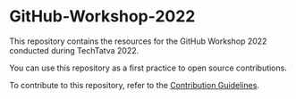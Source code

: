 ﻿# GitHub-Workshop-2022

This repository contains the resources for the GitHub Workshop 2022 conducted during TechTatva 2022.

You can use this repository as a first practice to open source contributions.

To contribute to this repository, refer to the [Contribution Guidelines](CONTRIBUTING.md).

